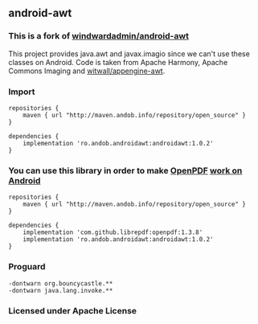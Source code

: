 
## android-awt

### This is a fork of [windwardadmin/android-awt](https://github.com/windwardadmin/android-awt)

This project provides java.awt and javax.imagio since we can't use 
these classes on Android. Code is taken from Apache Harmony, Apache Commons Imaging and [witwall/appengine-awt](https://github.com/witwall/appengine-awt).

### Import

```
repositories {
    maven { url "http://maven.andob.info/repository/open_source" }
}
```

```
dependencies {
	implementation 'ro.andob.androidawt:androidawt:1.0.2'
}
```


### You can use this library in order to make [OpenPDF](https://github.com/LibrePDF/OpenPDF) [work on Android](https://github.com/LibrePDF/OpenPDF/issues/118)

```
repositories {
    maven { url "http://maven.andob.info/repository/open_source" }
}
```

```
dependencies {
	implementation 'com.github.librepdf:openpdf:1.3.8'
	implementation 'ro.andob.androidawt:androidawt:1.0.2'
}
```

### Proguard

```
-dontwarn org.bouncycastle.**
-dontwarn java.lang.invoke.**
```

### Licensed under Apache License
